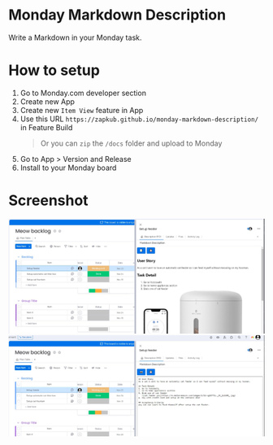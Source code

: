 # Monday Markdown Description
Write a Markdown in your Monday task. 

# How to setup
1. Go to Monday.com developer section
2. Create new App
3. Create new `Item View` feature in App
4. Use this URL `https://zapkub.github.io/monday-markdown-description/` in Feature Build
   > Or you can `zip` the `/docs` folder and upload to Monday
6. Go to App > Version and Release 
7. Install to your Monday board

# Screenshot

![ss1](./Screenshot%202023-11-22%20004118.jpg)
![ss2](./Screenshot%202023-11-22%20004135.jpg)
